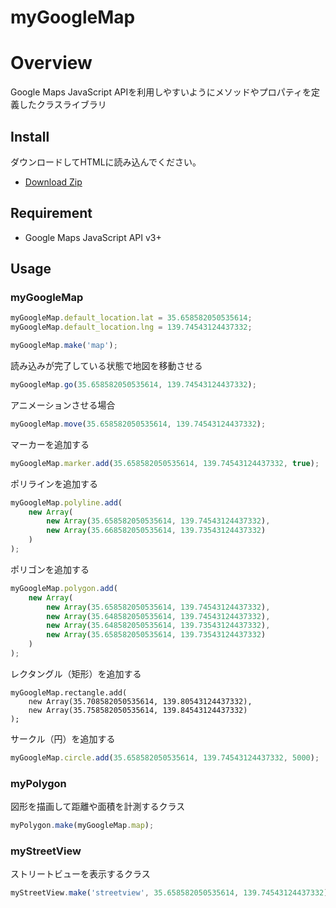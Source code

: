myGoogleMap
====

# Overview
Google Maps JavaScript APIを利用しやすいようにメソッドやプロパティを定義したクラスライブラリ

## Install
ダウンロードしてHTMLに読み込んでください。
* [Download Zip](https://github.com/ksproducts/myGoogleMap/archive/master.zip)

## Requirement
* Google Maps JavaScript API v3+

## Usage

### myGoogleMap
```javascript
myGoogleMap.default_location.lat = 35.658582050535614;
myGoogleMap.default_location.lng = 139.74543124437332;

myGoogleMap.make('map');
```
読み込みが完了している状態で地図を移動させる
```javascript
myGoogleMap.go(35.658582050535614, 139.74543124437332);
```
アニメーションさせる場合
```javascript
myGoogleMap.move(35.658582050535614, 139.74543124437332);
```

マーカーを追加する
```javascript
myGoogleMap.marker.add(35.658582050535614, 139.74543124437332, true);
```

ポリラインを追加する
```javascript
myGoogleMap.polyline.add(
    new Array(
        new Array(35.658582050535614, 139.74543124437332),
        new Array(35.668582050535614, 139.73543124437332)
    )
);
```

ポリゴンを追加する
```javascript
myGoogleMap.polygon.add(
    new Array(
        new Array(35.658582050535614, 139.74543124437332),
        new Array(35.648582050535614, 139.74543124437332),
        new Array(35.648582050535614, 139.73543124437332),
        new Array(35.658582050535614, 139.73543124437332)
    )
);
```

レクタングル（矩形）を追加する
```javasript
myGoogleMap.rectangle.add(
    new Array(35.708582050535614, 139.80543124437332),
    new Array(35.758582050535614, 139.84543124437332)
);
```

サークル（円）を追加する
```javascript
myGoogleMap.circle.add(35.658582050535614, 139.74543124437332, 5000);
```

### myPolygon
図形を描画して距離や面積を計測するクラス
```javascript
myPolygon.make(myGoogleMap.map);
```

### myStreetView
ストリートビューを表示するクラス
```javascript
myStreetView.make('streetview', 35.658582050535614, 139.74543124437332);
```
